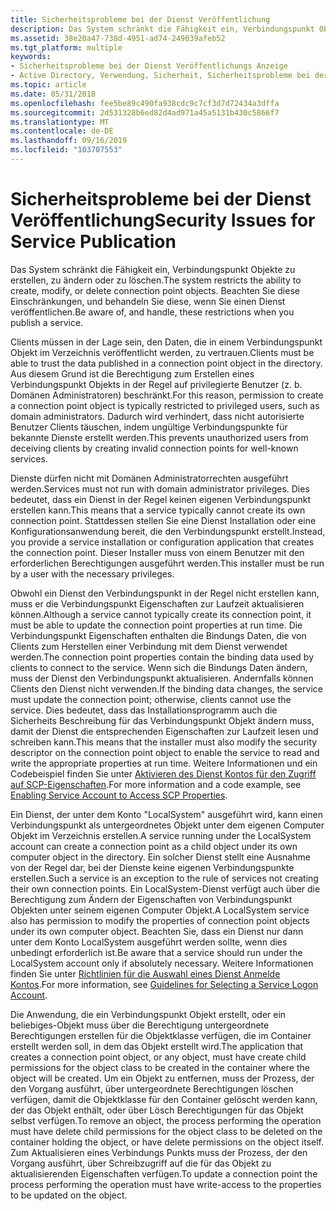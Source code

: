 ```yaml
---
title: Sicherheitsprobleme bei der Dienst Veröffentlichung
description: Das System schränkt die Fähigkeit ein, Verbindungspunkt Objekte zu erstellen, zu ändern oder zu löschen. Beachten Sie diese Einschränkungen, und behandeln Sie diese, wenn Sie einen Dienst veröffentlichen.
ms.assetid: 38e20a47-738d-4951-ad74-249039afeb52
ms.tgt_platform: multiple
keywords:
- Sicherheitsprobleme bei der Dienst Veröffentlichungs Anzeige
- Active Directory, Verwendung, Sicherheit, Sicherheitsprobleme bei der Dienst Veröffentlichung
ms.topic: article
ms.date: 05/31/2018
ms.openlocfilehash: fee5be89c490fa938cdc9c7cf3d7d72434a3dffa
ms.sourcegitcommit: 2d531328b6ed82d4ad971a45a5131b430c5866f7
ms.translationtype: MT
ms.contentlocale: de-DE
ms.lasthandoff: 09/16/2019
ms.locfileid: "103707553"
---
```

# <a name="security-issues-for-service-publication"></a><span data-ttu-id="f6c0d-106">Sicherheitsprobleme bei der Dienst Veröffentlichung</span><span class="sxs-lookup"><span data-stu-id="f6c0d-106">Security Issues for Service Publication</span></span>

<span data-ttu-id="f6c0d-107">Das System schränkt die Fähigkeit ein, Verbindungspunkt Objekte zu erstellen, zu ändern oder zu löschen.</span><span class="sxs-lookup"><span data-stu-id="f6c0d-107">The system restricts the ability to create, modify, or delete connection point objects.</span></span> <span data-ttu-id="f6c0d-108">Beachten Sie diese Einschränkungen, und behandeln Sie diese, wenn Sie einen Dienst veröffentlichen.</span><span class="sxs-lookup"><span data-stu-id="f6c0d-108">Be aware of, and handle, these restrictions when you publish a service.</span></span>

<span data-ttu-id="f6c0d-109">Clients müssen in der Lage sein, den Daten, die in einem Verbindungspunkt Objekt im Verzeichnis veröffentlicht werden, zu vertrauen.</span><span class="sxs-lookup"><span data-stu-id="f6c0d-109">Clients must be able to trust the data published in a connection point object in the directory.</span></span> <span data-ttu-id="f6c0d-110">Aus diesem Grund ist die Berechtigung zum Erstellen eines Verbindungspunkt Objekts in der Regel auf privilegierte Benutzer (z. b. Domänen Administratoren) beschränkt.</span><span class="sxs-lookup"><span data-stu-id="f6c0d-110">For this reason, permission to create a connection point object is typically restricted to privileged users, such as domain administrators.</span></span> <span data-ttu-id="f6c0d-111">Dadurch wird verhindert, dass nicht autorisierte Benutzer Clients täuschen, indem ungültige Verbindungspunkte für bekannte Dienste erstellt werden.</span><span class="sxs-lookup"><span data-stu-id="f6c0d-111">This prevents unauthorized users from deceiving clients by creating invalid connection points for well-known services.</span></span>

<span data-ttu-id="f6c0d-112">Dienste dürfen nicht mit Domänen Administratorrechten ausgeführt werden.</span><span class="sxs-lookup"><span data-stu-id="f6c0d-112">Services must not run with domain administrator privileges.</span></span> <span data-ttu-id="f6c0d-113">Dies bedeutet, dass ein Dienst in der Regel keinen eigenen Verbindungspunkt erstellen kann.</span><span class="sxs-lookup"><span data-stu-id="f6c0d-113">This means that a service typically cannot create its own connection point.</span></span> <span data-ttu-id="f6c0d-114">Stattdessen stellen Sie eine Dienst Installation oder eine Konfigurationsanwendung bereit, die den Verbindungspunkt erstellt.</span><span class="sxs-lookup"><span data-stu-id="f6c0d-114">Instead, you provide a service installation or configuration application that creates the connection point.</span></span> <span data-ttu-id="f6c0d-115">Dieser Installer muss von einem Benutzer mit den erforderlichen Berechtigungen ausgeführt werden.</span><span class="sxs-lookup"><span data-stu-id="f6c0d-115">This installer must be run by a user with the necessary privileges.</span></span>

<span data-ttu-id="f6c0d-116">Obwohl ein Dienst den Verbindungspunkt in der Regel nicht erstellen kann, muss er die Verbindungspunkt Eigenschaften zur Laufzeit aktualisieren können.</span><span class="sxs-lookup"><span data-stu-id="f6c0d-116">Although a service cannot typically create its connection point, it must be able to update the connection point properties at run time.</span></span> <span data-ttu-id="f6c0d-117">Die Verbindungspunkt Eigenschaften enthalten die Bindungs Daten, die von Clients zum Herstellen einer Verbindung mit dem Dienst verwendet werden.</span><span class="sxs-lookup"><span data-stu-id="f6c0d-117">The connection point properties contain the binding data used by clients to connect to the service.</span></span> <span data-ttu-id="f6c0d-118">Wenn sich die Bindungs Daten ändern, muss der Dienst den Verbindungspunkt aktualisieren. Andernfalls können Clients den Dienst nicht verwenden.</span><span class="sxs-lookup"><span data-stu-id="f6c0d-118">If the binding data changes, the service must update the connection point; otherwise, clients cannot use the service.</span></span> <span data-ttu-id="f6c0d-119">Dies bedeutet, dass das Installationsprogramm auch die Sicherheits Beschreibung für das Verbindungspunkt Objekt ändern muss, damit der Dienst die entsprechenden Eigenschaften zur Laufzeit lesen und schreiben kann.</span><span class="sxs-lookup"><span data-stu-id="f6c0d-119">This means that the installer must also modify the security descriptor on the connection point object to enable the service to read and write the appropriate properties at run time.</span></span> <span data-ttu-id="f6c0d-120">Weitere Informationen und ein Codebeispiel finden Sie unter [Aktivieren des Dienst Kontos für den Zugriff auf SCP-Eigenschaften](enabling-service-account-to-access-scp-properties.md).</span><span class="sxs-lookup"><span data-stu-id="f6c0d-120">For more information and a code example, see [Enabling Service Account to Access SCP Properties](enabling-service-account-to-access-scp-properties.md).</span></span>

<span data-ttu-id="f6c0d-121">Ein Dienst, der unter dem Konto "LocalSystem" ausgeführt wird, kann einen Verbindungspunkt als untergeordnetes Objekt unter dem eigenen Computer Objekt im Verzeichnis erstellen.</span><span class="sxs-lookup"><span data-stu-id="f6c0d-121">A service running under the LocalSystem account can create a connection point as a child object under its own computer object in the directory.</span></span> <span data-ttu-id="f6c0d-122">Ein solcher Dienst stellt eine Ausnahme von der Regel dar, bei der Dienste keine eigenen Verbindungspunkte erstellen.</span><span class="sxs-lookup"><span data-stu-id="f6c0d-122">Such a service is an exception to the rule of services not creating their own connection points.</span></span> <span data-ttu-id="f6c0d-123">Ein LocalSystem-Dienst verfügt auch über die Berechtigung zum Ändern der Eigenschaften von Verbindungspunkt Objekten unter seinem eigenen Computer Objekt.</span><span class="sxs-lookup"><span data-stu-id="f6c0d-123">A LocalSystem service also has permission to modify the properties of connection point objects under its own computer object.</span></span> <span data-ttu-id="f6c0d-124">Beachten Sie, dass ein Dienst nur dann unter dem Konto LocalSystem ausgeführt werden sollte, wenn dies unbedingt erforderlich ist.</span><span class="sxs-lookup"><span data-stu-id="f6c0d-124">Be aware that a service should run under the LocalSystem account only if absolutely necessary.</span></span> <span data-ttu-id="f6c0d-125">Weitere Informationen finden Sie unter [Richtlinien für die Auswahl eines Dienst Anmelde Kontos](guidelines-for-selecting-a-service-logon-account.md).</span><span class="sxs-lookup"><span data-stu-id="f6c0d-125">For more information, see [Guidelines for Selecting a Service Logon Account](guidelines-for-selecting-a-service-logon-account.md).</span></span>

<span data-ttu-id="f6c0d-126">Die Anwendung, die ein Verbindungspunkt Objekt erstellt, oder ein beliebiges-Objekt muss über die Berechtigung untergeordnete Berechtigungen erstellen für die Objektklasse verfügen, die im Container erstellt werden soll, in dem das Objekt erstellt wird.</span><span class="sxs-lookup"><span data-stu-id="f6c0d-126">The application that creates a connection point object, or any object, must have create child permissions for the object class to be created in the container where the object will be created.</span></span> <span data-ttu-id="f6c0d-127">Um ein Objekt zu entfernen, muss der Prozess, der den Vorgang ausführt, über untergeordnete Berechtigungen löschen verfügen, damit die Objektklasse für den Container gelöscht werden kann, der das Objekt enthält, oder über Lösch Berechtigungen für das Objekt selbst verfügen.</span><span class="sxs-lookup"><span data-stu-id="f6c0d-127">To remove an object, the process performing the operation must have delete child permissions for the object class to be deleted on the container holding the object, or have delete permissions on the object itself.</span></span> <span data-ttu-id="f6c0d-128">Zum Aktualisieren eines Verbindungs Punkts muss der Prozess, der den Vorgang ausführt, über Schreibzugriff auf die für das Objekt zu aktualisierenden Eigenschaften verfügen.</span><span class="sxs-lookup"><span data-stu-id="f6c0d-128">To update a connection point the process performing the operation must have write-access to the properties to be updated on the object.</span></span>

 

 




